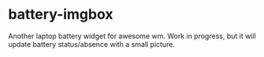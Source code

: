 # battery-imgbox
Another laptop battery widget for awesome wm. Work in progress, but it will update battery status/absence with a small picture.
